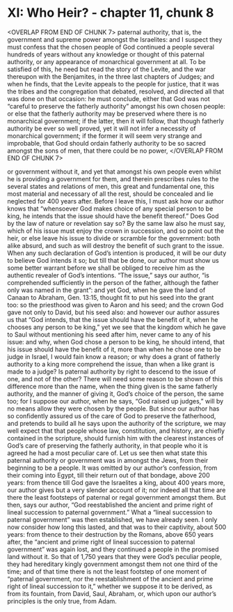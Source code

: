 # XI: Who Heir? - chapter 11, chunk 8

<OVERLAP FROM END OF CHUNK 7>
paternal authority, that is, the government and supreme power amongst the Israelites: and I suspect they must confess that the chosen people of God continued a people several hundreds of years without any knowledge or thought of this paternal authority, or any appearance of monarchical government at all. To be satisfied of this, he need but read the story of the Levite, and the war thereupon with the Benjamites, in the three last chapters of Judges; and when he finds, that the Levite appeals to the people for justice, that it was the tribes and the congregation that debated, resolved, and directed all that was done on that occasion: he must conclude, either that God was not “careful to preserve the fatherly authority” amongst his own chosen people: or else that the fatherly authority may be preserved where there is no monarchical government; if the latter, then it will follow, that though fatherly authority be ever so well proved, yet it will not infer a necessity of monarchical government; if the former it will seem very strange and improbable, that God should ordain fatherly authority to be so sacred amongst the sons of men, that there could be no power,
</OVERLAP FROM END OF CHUNK 7>

or government without it, and yet that amongst his own people even whilst he is providing a government for them, and therein prescribes rules to the several states and relations of men, this great and fundamental one, this most material and necessary of all the rest, should be concealed and lie neglected for 400 years after. Before I leave this, I must ask how our author knows that “whensoever God makes choice of any special person to be king, he intends that the issue should have the benefit thereof.” Does God by the law of nature or revelation say so? By the same law also he must say, which of his issue must enjoy the crown in succession, and so point out the heir, or else leave his issue to divide or scramble for the government: both alike absurd, and such as will destroy the benefit of such grant to the issue. When any such declaration of God’s intention is produced, it will be our duty to believe God intends it so; but till that be done, our author must show us some better warrant before we shall be obliged to receive him as the authentic revealer of God’s intentions. “The issue,” says our author, “is comprehended sufficiently in the person of the father, although the father only was named in the grant”: and yet God, when he gave the land of Canaan to Abraham, Gen. 13:15, thought fit to put his seed into the grant too: so the priesthood was given to Aaron and his seed; and the crown God gave not only to David, but his seed also: and however our author assures us that “God intends, that the issue should have the benefit of it, when he chooses any person to be king,” yet we see that the kingdom which he gave to Saul without mentioning his seed after him, never came to any of his issue: and why, when God chose a person to be king, he should intend, that his issue should have the benefit of it, more than when he chose one to be judge in Israel, I would fain know a reason; or why does a grant of fatherly authority to a king more comprehend the issue, than when a like grant is made to a judge? Is paternal authority by right to descend to the issue of one, and not of the other? There will need some reason to be shown of this difference more than the name, when the thing given is the same fatherly authority, and the manner of giving it, God’s choice of the person, the same too; for I suppose our author, when he says, “God raised up judges,” will by no means allow they were chosen by the people. But since our author has so confidently assured us of the care of God to preserve the fatherhood, and pretends to build all he says upon the authority of the scripture, we may well expect that that people whose law, constitution, and history, are chiefly contained in the scripture, should furnish him with the clearest instances of God’s care of preserving the fatherly authority, in that people who it is agreed he had a most peculiar care of. Let us see then what state this paternal authority or government was in amongst the Jews, from their beginning to be a people. It was omitted by our author’s confession, from their coming into Egypt, till their return out of that bondage, above 200 years: from thence till God gave the Israelites a king, about 400 years more, our author gives but a very slender account of it; nor indeed all that time are there the least footsteps of paternal or regal government amongst them. But then, says our author, “God reestablished the ancient and prime right of lineal succession to paternal government.” What a “lineal succession to paternal government” was then established, we have already seen. I only now consider how long this lasted, and that was to their captivity, about 500 years: from thence to their destruction by the Romans, above 650 years after, the “ancient and prime right of lineal succession to paternal government” was again lost, and they continued a people in the promised land without it. So that of 1,750 years that they were God’s peculiar people, they had hereditary kingly government amongst them not one third of the time; and of that time there is not the least footstep of one moment of “paternal government, nor the reestablishment of the ancient and prime right of lineal succession to it,” whether we suppose it to be derived, as from its fountain, from David, Saul, Abraham, or, which upon our author’s principles is the only true, from Adam.